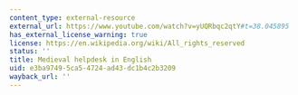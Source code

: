 ```yaml
---
content_type: external-resource
external_url: https://www.youtube.com/watch?v=yUQRbqc2qtY#t=38.045895
has_external_license_warning: true
license: https://en.wikipedia.org/wiki/All_rights_reserved
status: ''
title: Medieval helpdesk in English
uid: e3ba9749-5ca5-4724-ad43-dc1b4c2b3209
wayback_url: ''
---
```


